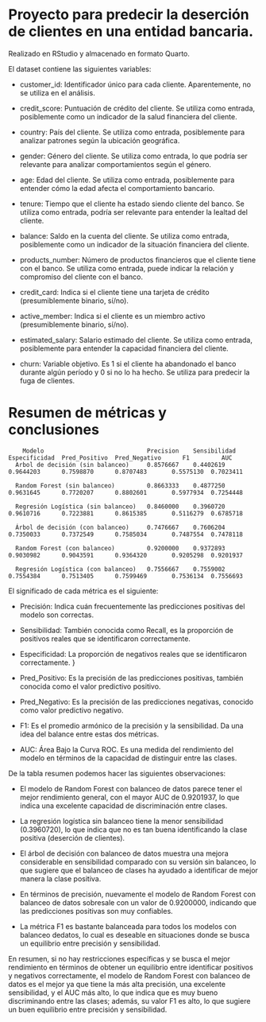 # Proyecto para predecir la deserción de clientes en una entidad bancaria.

Realizado en RStudio y almacenado en formato Quarto.

El dataset contiene las siguientes variables:

* customer_id: Identificador único para cada cliente. Aparentemente, no se utiliza en el análisis.

* credit_score: Puntuación de crédito del cliente. Se utiliza como entrada, posiblemente como un indicador de la salud financiera del cliente.

* country: País del cliente. Se utiliza como entrada, posiblemente para analizar patrones según la ubicación geográfica.

* gender: Género del cliente. Se utiliza como entrada, lo que podría ser relevante para analizar comportamientos según el género.

* age: Edad del cliente. Se utiliza como entrada, posiblemente para entender cómo la edad afecta el comportamiento bancario.

* tenure: Tiempo que el cliente ha estado siendo cliente del banco. Se utiliza como entrada, podría ser relevante para entender la lealtad del cliente.

* balance: Saldo en la cuenta del cliente. Se utiliza como entrada, posiblemente como un indicador de la situación financiera del cliente.

* products_number: Número de productos financieros que el cliente tiene con el banco. Se utiliza como entrada, puede indicar la relación y compromiso del cliente con el banco.

* credit_card: Indica si el cliente tiene una tarjeta de crédito (presumiblemente binario, sí/no).

* active_member: Indica si el cliente es un miembro activo (presumiblemente binario, sí/no).

* estimated_salary: Salario estimado del cliente. Se utiliza como entrada, posiblemente para entender la capacidad financiera del cliente.

* churn: Variable objetivo. Es 1 si el cliente ha abandonado el banco durante algún período y 0 si no lo ha hecho. Se utiliza para predecir la fuga de clientes.

# Resumen de métricas y conclusiones

        Modelo                             Precision    Sensibilidad  Especificidad  Pred_Positivo  Pred_Negativo      F1         AUC
      Arbol de decisión (sin balanceo)     0.8576667    0.4402619     0.9644203      0.7598870      0.8707483       0.5575130  0.7023411

      Random Forest (sin balanceo)         0.8663333    0.4877250     0.9631645      0.7720207      0.8802601       0.5977934  0.7254448

      Regresión Logística (sin balanceo)   0.8460000    0.3960720     0.9610716      0.7223881      0.8615385       0.5116279  0.6785718

      Árbol de decisión (con balanceo)     0.7476667    0.7606204     0.7350033      0.7372549      0.7585034       0.7487554  0.7478118

      Random Forest (con balanceo)         0.9200000    0.9372893     0.9030982      0.9043591      0.9364320       0.9205298  0.9201937

      Regresión Logística (con balanceo)   0.7556667    0.7559002     0.7554384      0.7513405      0.7599469       0.7536134  0.7556693

El significado de cada métrica es el siguiente:

* Precisión: Indica cuán frecuentemente las predicciones positivas del modelo son correctas.

* Sensibilidad: También conocida como Recall, es la proporción de positivos reales que se identificaron correctamente.

* Especificidad: La proporción de negativos reales que se identificaron correctamente. }

* Pred_Positivo: Es la precisión de las predicciones positivas, también conocida como el valor predictivo positivo.

* Pred_Negativo: Es la precisión de las predicciones negativas, conocido como valor predictivo negativo.

* F1: Es el promedio armónico de la precisión y la sensibilidad. Da una idea del balance entre estas dos métricas.

* AUC: Área Bajo la Curva ROC. Es una medida del rendimiento del modelo en términos de la capacidad de distinguir entre las clases.

De la tabla resumen podemos hacer las siguientes observaciones:

* El modelo de Random Forest con balanceo de datos parece tener el mejor rendimiento general, con el mayor AUC de 0.9201937, lo que indica una excelente capacidad de discriminación entre clases.

* La regresión logística sin balanceo tiene la menor sensibilidad (0.3960720), lo que indica que no es tan buena identificando la clase positiva (deserción de clientes).

* El árbol de decisión con balanceo de datos muestra una mejora considerable en sensibilidad comparado con su versión sin balanceo, lo que sugiere que el balanceo de clases ha ayudado a identificar de mejor manera la clase positiva.

* En términos de precisión, nuevamente el modelo de Random Forest con balanceo de datos sobresale con un valor de 0.9200000, indicando que las predicciones positivas son muy confiables.

* La métrica F1 es bastante balanceada para todos los modelos con balanceo dedatos, lo cual es deseable en situaciones donde se busca un equilibrio entre precisión y sensibilidad.

En resumen, si no hay restricciones específicas y se busca el mejor rendimiento en términos de obtener un equilibrio entre identificar positivos y negativos correctamente, el modelo de Random Forest con balanceo de datos es el mejor ya que tiene la más alta precisión, una excelente sensibilidad, y el AUC más alto, lo que indica que es muy bueno discriminando entre las clases; además, su valor F1 es alto, lo que sugiere un buen equilibrio entre precisión y sensibilidad.

